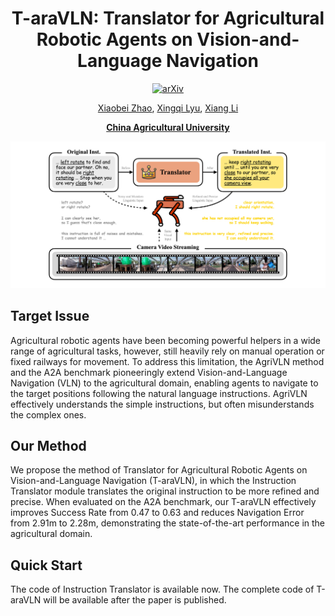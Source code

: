<div align="center">
<h1>T-araVLN: Translator for Agricultural Robotic Agents on Vision-and-Language Navigation</h1>
<a href="https://arxiv.org/abs/2509.06644"><img src="https://img.shields.io/badge/arXiv-2509.06644-b31b1b" alt="arXiv"></a>

[Xiaobei Zhao](https://github.com/AlexTraveling), [Xingqi Lyu](https://github.com/AlexTraveling), [Xiang Li](https://faculty.cau.edu.cn/lx_7543/)

**[China Agricultural University](https://ciee.cau.edu.cn)**

![Overview of T-araVLN](image_for_readme/fig_teaser.jpg)

</div>

## Target Issue
Agricultural robotic agents have been becoming powerful helpers in a wide range of agricultural tasks, however, still heavily rely on manual operation or fixed railways for movement. To address this limitation, the AgriVLN method and the A2A benchmark pioneeringly extend Vision-and-Language Navigation (VLN) to the agricultural domain, enabling agents to navigate to the target positions following the natural language instructions. AgriVLN effectively understands the simple instructions, but often misunderstands the complex ones.

## Our Method
We propose the method of Translator for Agricultural Robotic Agents on Vision-and-Language Navigation (T-araVLN), in which the Instruction Translator module translates the original instruction to be more refined and precise. When evaluated on the A2A benchmark, our T-araVLN effectively improves Success Rate from 0.47 to 0.63 and reduces Navigation Error from 2.91m to 2.28m, demonstrating the state-of-the-art performance in the agricultural domain.

## Quick Start
The code of Instruction Translator is available now. The complete code of T-araVLN will be available after the paper is published.